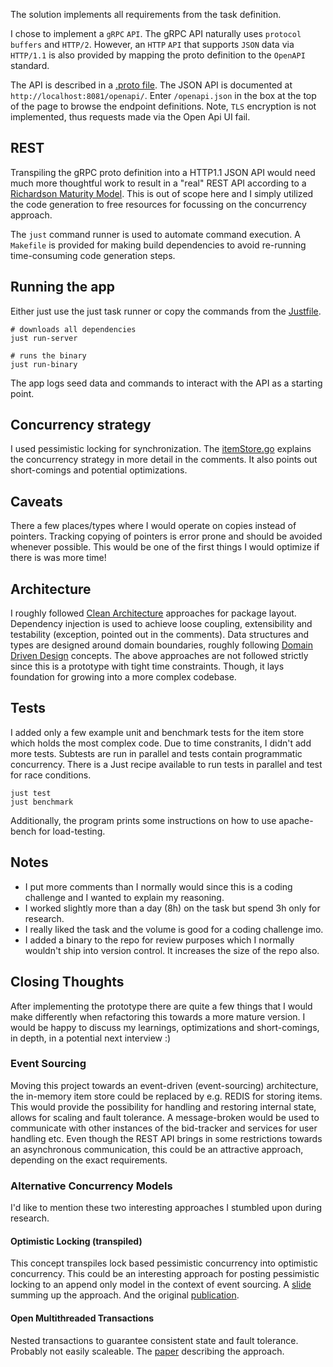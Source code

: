 The solution implements all requirements from the task definition.

I chose to implement a `gRPC` `API`.
The gRPC API naturally uses `protocol buffers` and `HTTP/2`.
However, an `HTTP` `API` that supports `JSON` data via `HTTP/1.1` is also provided by mapping the proto definition to the `OpenAPI` standard.

The API is described in a [.proto file](./apis/auction/v1/auction.proto).
The JSON API is documented at `http://localhost:8081/openapi/`.
Enter `/openapi.json` in the box at the top of the page to browse the endpoint definitions.
Note, `TLS` encryption is not implemented, thus requests made via the Open Api UI fail.

## REST
Transpiling the gRPC proto definition into a HTTP1.1 JSON API would need much more thoughtful work to result in a "real" REST API according to a [Richardson Maturity Model](https://martinfowler.com/articles/richardsonMaturityModel.html).
This is out of scope here and I simply utilized the code generation to free resources for focussing on the concurrency approach.

The `just` command runner is used to automate command execution.
A `Makefile` is provided for making build dependencies to avoid re-running time-consuming code generation steps.

## Running the app

Either just use the just task runner or copy the commands from the [Justfile](./Justfile).

```
# downloads all dependencies
just run-server

# runs the binary
just run-binary
```

The app logs seed data and commands to interact with the API as a starting point.

## Concurrency strategy
I used pessimistic locking for synchronization.
The [itemStore.go](./pkg/item/store.go) explains the concurrency strategy in more detail in the comments.
It also points out short-comings and potential optimizations.

## Caveats
There a few places/types where I would operate on copies instead of pointers.
Tracking copying of pointers is error prone and should be avoided whenever possible.
This would be one of the first things I would optimize if there is was more time!

## Architecture
I roughly followed [Clean Architecture](https://blog.cleancoder.com/uncle-bob/2012/08/13/the-clean-architecture.html) approaches for package layout.
Dependency injection is used to achieve loose coupling, extensibility and testability (exception, pointed out in the comments).
Data structures and types are designed around domain boundaries, roughly following [Domain Driven Design](https://martinfowler.com/bliki/DomainDrivenDesign.html) concepts.
The above approaches are not followed strictly since this is a prototype with tight time constraints.
Though, it lays foundation for growing into a more complex codebase.

## Tests
I added only a few example unit and benchmark tests for the item store which holds the most complex code.
Due to time constranits, I didn't add more tests.
Subtests are run in parallel and tests contain programmatic concurrency.
There is a Just recipe available to run tests in parallel and test for race conditions.

```
just test
just benchmark
```

Additionally, the program prints some instructions on how to use apache-bench for load-testing.

## Notes
- I put more comments than I normally would since this is a coding challenge and I wanted to explain my reasoning.
- I worked slightly more than a day (8h) on the task but spend 3h only for research.
- I really liked the task and the volume is good for a coding challenge imo.
- I added a binary to the repo for review purposes which I normally wouldn't ship into version control. It increases the size of the repo also.

## Closing Thoughts

After implementing the prototype there are quite a few things that I would make differently when refactoring this towards a more mature version.
I would be happy to discuss my learnings, optimizations and short-comings, in depth, in a potential next interview :)

### Event Sourcing
Moving this project towards an event-driven (event-sourcing) architecture, the in-memory item store could be replaced by e.g. REDIS for storing items.
This would provide the possibility for handling and restoring internal state, allows for scaling and fault tolerance.
A message-broken would be used to communicate with other instances of the bid-tracker and services for user handling etc.
Even though the REST API brings in some restrictions towards an asynchronous communication, this could be an attractive approach, depending on the exact requirements.

### Alternative Concurrency Models
I'd like to mention these two interesting approaches I stumbled upon during research.

#### Optimistic Locking (transpiled)
This concept transpiles lock based pessimistic concurrency into optimistic concurrency.
This could be an interesting approach for posting pessimistic locking to an append only model in the context of event sourcing.
A [slide](https://www.usenix.org/system/files/atc21_slides_zhang-zhizhou.pdf) summing up the approach.
And the original [publication](https://arxiv.org/pdf/2106.01710.pdf).

#### Open Multithreaded Transactions
Nested transactions to guarantee consistent state and fault tolerance. Probably not easily scaleable.
The [paper](http://130.203.136.95/viewdoc/download?doi=10.1.1.20.1875&rep=rep1&type=pdf) describing the approach.


